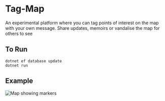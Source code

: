 # Tag-Map

An experimental platform where you can tag points of interest on the map with your own message. Share updates, memoirs or vandalise the map for others to see

## To Run

```
dotnet ef database update
dotnet run
```


## Example

![Map showing markers](../media/Example.png?raw=true)
